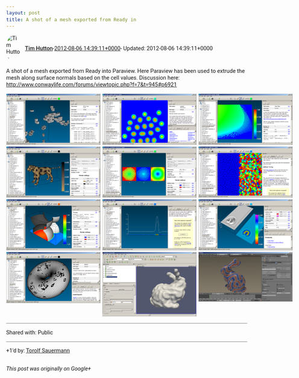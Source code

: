```yaml
---
layout: post
title: A shot of a mesh exported from Ready in
---
```


<html><head><meta charset="utf-8"><title>A shot of a mesh exported from Ready into Paraview. Here Paraview has been us...</title><style>body {font: 11pt Roboto, Arial, sans-serif; max-width: 640px; margin: 24px;}.author-photo {border-radius: 50%; margin-right: 10px; width: 40px;}.author {font-weight: 500;}.main-content {margin: 15px 0 15px;}.post-title {font-weight: bold;}.location {display: block; margin-top: 15px;}.location img {float: left; margin-right: 5px; width: 20px;}.media-link {display: inline-block; max-width: 100%; vertical-align: top;}.media-link p {margin-top: 5px; max-height: 4em; overflow: scroll;}.media {max-height: 100vh; max-width: 100%;}.video-placeholder {background: black; display: flex; height: 300px; max-width: 100%; width: 640px;}.play-icon {border-bottom: 30px solid transparent; border-left: 50px solid white; border-top: 30px solid transparent; color: white; margin: auto;}.album {max-height: 800px; overflow: scroll; width: calc(100vw - 48px);}.album .media-link {margin-right: 5px; max-width: 250px;}.album .media {max-height: 250px;}.link-embed {border-top: 1px solid lightgrey; display: block; margin-top: 20px;}.link-embed img {max-width: 100%;}.inline-link-embed {display: block;}.inline-link-embed img {vertical-align: middle;}.link-title {display: inline-block; font-size: medium; font-weight: 300; padding-left: 1em;}.reshare-attribution {display: block; font-weight: bold; margin-bottom: 10px;}.poll-image {margin-bottom: 5px; max-height: 300px; max-width: 500px;}.poll-choice {align-items: center; display: flex; margin-bottom: 5px; max-width: 500px;}.poll-choice-percentage {background-color: lightblue; height: 100%; left: 0; position: absolute; z-index: -1;}.poll-choice-selected {margin-right: 5px;}.poll-choice-results {border: 1px solid lightgray; border-radius: 5px; display: flex; line-height: 40px; overflow: hidden; padding: 0 8px; position: relative;}.poll-choice-results, .poll-choice-description {flex-grow: 1; margin-right: 10px;}.poll-choice-image {width: 100%;}.poll-choice-image, .poll-choice-image img {max-height: 40px; max-width: 100px;}.poll-choice-votes {max-height: 100px; overflow: auto;}.plus-entity-embed {color: black; display: block; text-decoration: none;}.plus-entity-embed-cover-photo {max-height: 300px; max-width: 100%;}.plus-entity-embed-info {padding: 0 1em 1em;}.plus-entity-embed-info h2 {font-weight: 500; margin: 10px 0;}.plus-entity-embed-info p {font-size: small; margin: 0;}.collection-owner-avatar {border-radius: 50%; border: 2px solid white; height: 40px; margin-top: -22px;}.visibility {padding: 1em 0; border-top: 1px solid grey;}.post-activity {padding: 1em 0; border-top: 1px solid grey;}.comments {border-top: 1px solid gray; padding-top: 1em;}.comment + .comment {margin-top: 1em;}.comment .media-link, .comment .inline-link-embed {margin-top: 5px;}</style></head><body><div style="margin-bottom:1em;"><div style="display:flex; align-items:center"><img class="author-photo" src="https://lh4.googleusercontent.com/-epo4ZZKNqEw/AAAAAAAAAAI/AAAAAAAAVSU/qu3LpcHEnoQ/s64-c/photo.jpg" alt="Tim Hutton"><a href="https://plus.google.com/+TimHutton" target="_blank" class="author">Tim Hutton</a> - <a target="_blank" href="https://plus.google.com/+TimHutton/posts/5Zu7SzTcNyc">2012-08-06 14:39:11+0000</a><span> - Updated: 2012-08-06 14:39:11+0000</span></div><div class="main-content">A shot of a mesh exported from Ready into Paraview. Here Paraview has been used to extrude the mesh along surface normals based on the cell values. Discussion here: <a rel="nofollow" target="_blank" href="http://www.conwaylife.com/forums/viewtopic.php?f=7&amp;t=945#p6921" class="ot-anchor bidi_isolate" jslog="10929; track:click" dir="ltr">http://www.conwaylife.com/forums/viewtopic.php?f=7&amp;t=945#p6921</a></div><div class="album"><a href="/assets/s1.png" target="_blank" class="media-link"><img src="/assets/s1.png" alt="Image" class="media"></a><a href="/assets/s10.png" target="_blank" class="media-link"><img src="/assets/s10.png" alt="Image" class="media"></a><a href="/assets/s2.png" target="_blank" class="media-link"><img src="/assets/s2.png" alt="Image" class="media"></a><a href="/assets/s3.png" target="_blank" class="media-link"><img src="/assets/s3.png" alt="Image" class="media"></a><a href="/assets/s4.png" target="_blank" class="media-link"><img src="/assets/s4.png" alt="Image" class="media"></a><a href="/assets/s5.png" target="_blank" class="media-link"><img src="/assets/s5.png" alt="Image" class="media"></a><a href="/assets/s6.png" target="_blank" class="media-link"><img src="/assets/s6.png" alt="Image" class="media"></a><a href="/assets/s7.png" target="_blank" class="media-link"><img src="/assets/s7.png" alt="Image" class="media"></a><a href="/assets/s8.png" target="_blank" class="media-link"><img src="/assets/s8.png" alt="Image" class="media"></a><a href="/assets/s9.png" target="_blank" class="media-link"><img src="/assets/s9.png" alt="Image" class="media"></a><a href="/assets/bumpy_bunny.png" target="_blank" class="media-link"><img src="/assets/bumpy_bunny.png" alt="Image" class="media"></a><a href="/assets/bunny_in_blender.png" target="_blank" class="media-link"><img src="/assets/bunny_in_blender.png" alt="Image" class="media"></a></div></div><div class="visibility">Shared with: Public</div><div class="post-activity"><div class="plus-oners">+1'd by: <a href="https://plus.google.com/+TorolfSauermann">Torolf Sauermann</a></div></div></body></html>

<i>This post was originally on Google+</i>